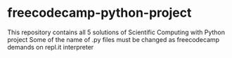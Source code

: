 # freecodecamp-python-project
This repository contains all 5 solutions of Scientific Computing with Python project
Some of the name of .py files must be changed as freecodecamp demands on repl.it interpreter
